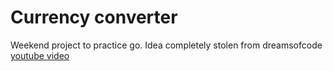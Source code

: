 # Currency converter

Weekend project to practice go. Idea completely stolen from dreamsofcode
[youtube video](https://github.com/dreamsofcode-io/goprojects/tree/main/05-currency-converter)
